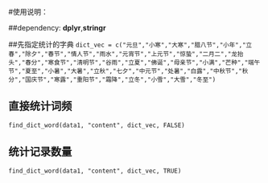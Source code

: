 #使用说明：

##dependency: 
**dplyr**,**stringr**

##先指定统计的字典
``dict_vec = c("元旦","小寒","大寒","腊八节","小年","立春","除夕","春节","情人节","雨水","元宵节","上元节","惊蛰","二月二","龙抬头","春分","寒食节","清明节","谷雨","立夏","佛诞","母亲节","小满","芒种","端午节","夏至","小暑","大暑","立秋","七夕","中元节","处暑","白露","中秋节","秋分","国庆节","寒露","重阳节","霜降","立冬","小雪","大雪","冬至")``

## 直接统计词频
``find_dict_word(data1, "content", dict_vec, FALSE)``

## 统计记录数量
``find_dict_word(data1, "content", dict_vec, TRUE)``
